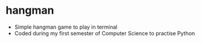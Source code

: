 # hangman

- Simple hangman game to play in terminal
- Coded during my first semester of Computer Science to practise Python

